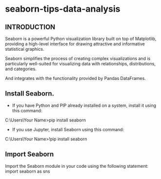 # seaborn-tips-data-analysis
## INTRODUCTION

Seaborn is a powerful Python visualization library built on top of Matplotlib, providing a high-level interface for drawing attractive and informative statistical graphics.

Seaborn simplifies the process of creating complex visualizations and is particularly well-suited for visualizing data with relationships, distributions, and categories.

And integrates with the functionality provided by Pandas DataFrames.
## Install Seaborn.
* If you have Python and PIP already installed on a system, install it using this command:

C:\Users\Your Name>pip install seaborn

* If you use Jupyter, install Seaborn using this command:

C:\Users\Your Name>!pip install seaborn
## Import Seaborn
Import the Seaborn module in your code using the following statement:
import seaborn as sns

